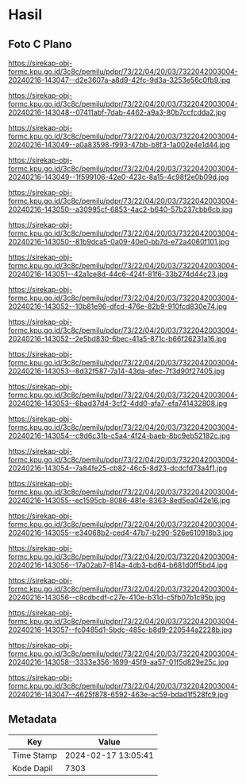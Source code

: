 # Hasil

## Foto C Plano

https://sirekap-obj-formc.kpu.go.id/3c8c/pemilu/pdpr/73/22/04/20/03/7322042003004-20240216-143047--d2e3607a-a8d9-42fc-9d3a-3253e56c0fb9.jpg

https://sirekap-obj-formc.kpu.go.id/3c8c/pemilu/pdpr/73/22/04/20/03/7322042003004-20240216-143048--07411abf-7dab-4462-a9a3-80b7ccfcdda2.jpg

https://sirekap-obj-formc.kpu.go.id/3c8c/pemilu/pdpr/73/22/04/20/03/7322042003004-20240216-143049--a0a83598-f993-47bb-b8f3-1a002e4e1d44.jpg

https://sirekap-obj-formc.kpu.go.id/3c8c/pemilu/pdpr/73/22/04/20/03/7322042003004-20240216-143049--1f599106-42e0-423c-8a15-4c98f2e0b09d.jpg

https://sirekap-obj-formc.kpu.go.id/3c8c/pemilu/pdpr/73/22/04/20/03/7322042003004-20240216-143050--a30995cf-6853-4ac2-b640-57b237cbb6cb.jpg

https://sirekap-obj-formc.kpu.go.id/3c8c/pemilu/pdpr/73/22/04/20/03/7322042003004-20240216-143050--81b9dca5-0a09-40e0-bb7d-e72a4060f101.jpg

https://sirekap-obj-formc.kpu.go.id/3c8c/pemilu/pdpr/73/22/04/20/03/7322042003004-20240216-143051--42a1ce8d-44c6-424f-81f6-33b274d44c23.jpg

https://sirekap-obj-formc.kpu.go.id/3c8c/pemilu/pdpr/73/22/04/20/03/7322042003004-20240216-143052--10b81e96-dfcd-476e-82b9-910fcd830e74.jpg

https://sirekap-obj-formc.kpu.go.id/3c8c/pemilu/pdpr/73/22/04/20/03/7322042003004-20240216-143052--2e5bd830-6bec-41a5-871c-b66f26231a16.jpg

https://sirekap-obj-formc.kpu.go.id/3c8c/pemilu/pdpr/73/22/04/20/03/7322042003004-20240216-143053--8d32f587-7a14-43da-afec-7f3d90f27405.jpg

https://sirekap-obj-formc.kpu.go.id/3c8c/pemilu/pdpr/73/22/04/20/03/7322042003004-20240216-143053--6bad37d4-3cf2-4dd0-afa7-efa741432808.jpg

https://sirekap-obj-formc.kpu.go.id/3c8c/pemilu/pdpr/73/22/04/20/03/7322042003004-20240216-143054--c9d6c31b-c5a4-4f24-baeb-8bc9eb52182c.jpg

https://sirekap-obj-formc.kpu.go.id/3c8c/pemilu/pdpr/73/22/04/20/03/7322042003004-20240216-143054--7a84fe25-cb82-46c5-8d23-dcdcfd73a4f1.jpg

https://sirekap-obj-formc.kpu.go.id/3c8c/pemilu/pdpr/73/22/04/20/03/7322042003004-20240216-143055--ec1595cb-8086-481e-8363-8ed5ea042e16.jpg

https://sirekap-obj-formc.kpu.go.id/3c8c/pemilu/pdpr/73/22/04/20/03/7322042003004-20240216-143055--e34068b2-ced4-47b7-b290-526e610918b3.jpg

https://sirekap-obj-formc.kpu.go.id/3c8c/pemilu/pdpr/73/22/04/20/03/7322042003004-20240216-143056--17a02ab7-814a-4db3-bd64-b681d0ff5bd4.jpg

https://sirekap-obj-formc.kpu.go.id/3c8c/pemilu/pdpr/73/22/04/20/03/7322042003004-20240216-143056--c8cdbcdf-c27e-410e-b31d-c5fb07b1c95b.jpg

https://sirekap-obj-formc.kpu.go.id/3c8c/pemilu/pdpr/73/22/04/20/03/7322042003004-20240216-143057--fc0485d1-5bdc-485c-b8d9-220544a2228b.jpg

https://sirekap-obj-formc.kpu.go.id/3c8c/pemilu/pdpr/73/22/04/20/03/7322042003004-20240216-143058--3333e356-1699-45f9-aa57-01f5d829e25c.jpg

https://sirekap-obj-formc.kpu.go.id/3c8c/pemilu/pdpr/73/22/04/20/03/7322042003004-20240216-143047--4625f878-6592-463e-ac59-bdad1f528fc9.jpg


## Metadata

| Key        | Value               |
| ---------- | ------------------- |
| Time Stamp | 2024-02-17 13:05:41 |
| Kode Dapil | 7303                |



